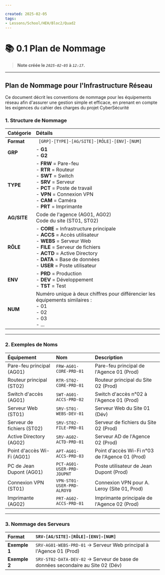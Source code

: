 ```yaml
---

created: 2025-02-05
tags:
- Lessons/School/HEH/Bloc2/Quad2
---
```

# 📚 0.1 Plan de Nommage

> **Note créée le _`2025-02-05`_ à _`12:17`_.**

---

## Plan de Nommage pour l'Infrastructure Réseau

Ce document décrit les conventions de nommage pour les équipements réseau afin d'assurer une gestion simple et efficace, en prenant en compte les exigences du cahier des charges du projet CyberSécurité

### 1. Structure de Nommage

| **Catégorie** | **Détails**                                                                                                                                                                                                                                       |
| :------------ | :------------------------------------------------------------------------------------------------------------------------------------------------------------------------------------------------------------------------------------------------ |
| **Format**    | ` [GRP]-[TYPE]-[AG/SITE]-[RÔLE]-[ENV]-[NUM]`                                                                                                                                                                                                      |
| **GRP**       | - **G1** <br>- **G2**                                                                                                                                                                                                                             |
| **TYPE**      | - **FRW** = Pare-feu <br>- **RTR** = Routeur <br>- **SWT** = Switch <br>- **SRV** = Serveur <br>- **PCT** = Poste de travail <br>- **VPN** = Connexion VPN <br>- **CAM** = Caméra <br>- **PRT** = Imprimante                                                                 |
| **AG/SITE**   | Code de l'agence (AG01, AG02) <br>Code du site (ST01, ST02)                                                                                                                                                                                       |
| **RÔLE**      | - **CORE** = Infrastructure principale <br>- **ACCS** = Accès utilisateur <br>- **WEBS** = Serveur Web <br>- **FILE** = Serveur de fichiers <br>- **ACTD** = Active Directory <br>- **DATA** = Base de données <br>- **USER** = Poste utilisateur |
| **ENV**       | - **PRD** = Production <br>- **DEV** = Développement <br>- **TST** = Test                                                                                                                                                                         |
| **NUM**       | Numéro unique à deux chiffres pour différencier les équipements similaires : <br>- 01 <br>- 02 <br>- 03 <br>- ...                                                                                                                                 |

---

### 2. Exemples de Noms

|**Équipement**|**Nom**|**Description**|
|:--|:--|:--|
|Pare-feu principal (AG01)|`FRW-AG01-CORE-PRD-01`|Pare-feu principal de l'Agence 01 (Prod)|
|Routeur principal (ST02)|`RTR-ST02-CORE-PRD-01`|Routeur principal du Site 02 (Prod)|
|Switch d'accès (AG01)|`SWT-AG01-ACCS-PRD-02`|Switch d'accès n°02 à l'Agence 01 (Prod)|
|Serveur Web (ST01)|`SRV-ST01-WEBS-DEV-01`|Serveur Web du Site 01 (Dév)|
|Serveur de fichiers (ST02)|`SRV-ST02-FILE-PRD-01`|Serveur de fichiers du Site 02 (Prod)|
|Active Directory (AG02)|`SRV-AG02-ACTD-PRD-01`|Serveur AD de l'Agence 02 (Prod)|
|Point d'accès Wi-Fi (AG01)|`APT-AG01-ACCS-PRD-03`|Point d'accès Wi-Fi n°03 de l'Agence 01 (Prod)|
|PC de Jean Dupont (AG01)|`PCT-AG01-USER-PRD-JDUPNT`|Poste utilisateur de Jean Dupont (Prod)|
|Connexion VPN (ST01)|`VPN-ST01-USER-PRD-ALROY0`|Connexion VPN pour A. Leroy (Site 01, Prod)|
|Imprimante (AG02)|`PRT-AG02-ACCS-PRD-01`|Imprimante principale de l'Agence 02 (Prod)|

---

### 3. Nommage des Serveurs

| **Format**    | `SRV-[AG/SITE]-[RÔLE]-[ENV]-[NUM]`                                              |
| :------------ | :------------------------------------------------------------------------------ |
| **Exemple 1** | `SRV-AG01-WEBS-PRD-01` → Serveur Web principal à l'Agence 01 (Prod)             |
| **Exemple 2** | `SRV-ST02-DATA-DEV-02` → Serveur de base de données secondaire au Site 02 (Dév) |
